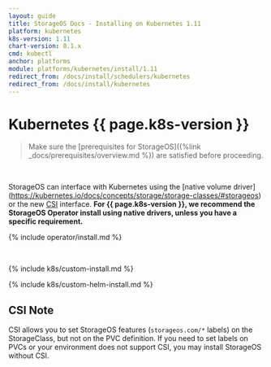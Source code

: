 ```yaml
---
layout: guide
title: StorageOS Docs - Installing on Kubernetes 1.11
platform: kubernetes
k8s-version: 1.11
chart-version: 0.1.x
cmd: kubectl
anchor: platforms
module: platforms/kubernetes/install/1.11
redirect_from: /docs/install/schedulers/kubernetes
redirect_from: /docs/install/kubernetes
---
```


# Kubernetes {{ page.k8s-version }}

> Make sure the 
> [prerequisites for StorageOS]({%link  _docs/prerequisites/overview.md %}) are
> satisfied before proceeding.

&nbsp;

StorageOS can interface with Kubernetes using the [native volume driver]
(https://kubernetes.io/docs/concepts/storage/storage-classes/#storageos) 
or the new
[CSI](https://kubernetes.io/blog/2018/01/introducing-container-storage-interface/)
interface.  __For {{ page.k8s-version }}, we recommend the StorageOS Operator
install using native drivers, unless you have a specific requirement.__

{% include operator/install.md %}

&nbsp;

{% include k8s/custom-install.md %}

{% include k8s/custom-helm-install.md %}

## CSI Note

CSI allows you to set StorageOS features (`storageos.com/*` labels)
on the StorageClass, but not on the PVC definition. If you need to set labels
on PVCs or your environment does not support CSI, you may install StorageOS
without CSI.
